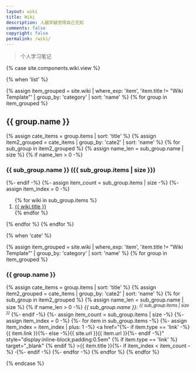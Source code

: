 ```yaml
---
layout: wiki
title: Wiki
description: 人越学越觉得自己无知
comments: false
copyright: false
permalink: /wiki/
---
```


> 个人学习笔记

{% case site.components.wiki.view %}

{% when 'list' %}


{% assign item_grouped = site.wiki | where_exp: 'item', 'item.title != "Wiki Template"' | group_by: 'category' | sort: 'name' %}
{% for group in item_grouped %}

## {{ group.name }} 
{% assign cate_items = group.items | sort: 'title' %}
{% assign item2_grouped = cate_items | group_by: 'cate2' | sort: 'name' %}
{% for sub_group in item2_grouped %}
{% assign name_len = sub_group.name | size %}
{% if name_len > 0 -%}
### {{ sub_group.name }} ({{ sub_group.items | size }})
<!-- <i>{{ sub_group.name }}: <sup>{{ sub_group.items | size }}</sup></i> -->
{%- endif -%}
{%- assign item_count = sub_group.items | size -%}
{%- assign item_index = 0 -%}

<ol class="posts-list">
{% for wiki in sub_group.items %}

<li class="posts-list-item">
<!-- <span class="posts-list-meta">{{ wiki.date | date:"%Y-%m-%d" }}</span> -->
<a class="posts-list-name" href="{{ site.url }}{{ wiki.url }}">{{ wiki.title }}</a>
</li>
{% endfor %}
</ol>

{% endfor %}
{% endfor %}



{% when 'cate' %}

{% assign item_grouped = site.wiki | where_exp: 'item', 'item.title != "Wiki Template"' | group_by: 'category' | sort: 'name' %}
{% for group in item_grouped %}
### {{ group.name }}
{% assign cate_items = group.items | sort: 'title' %}
{% assign item2_grouped = cate_items | group_by: 'cate2' | sort: 'name' %}
{% for sub_group in item2_grouped %}
{% assign name_len = sub_group.name | size %}
{% if name_len > 0 -%}
<i>{{ sub_group.name }}: <sup>{{ sub_group.items | size }}</sup></i>
{%- endif -%}
{%- assign item_count = sub_group.items | size -%}
{%- assign item_index = 0 -%}
{%- for item in sub_group.items -%}
{%- assign item_index = item_index | plus: 1 -%}
<a href="{%- if item.type == 'link' -%}{{ item.link }}{%- else -%}{{ site.url }}{{ item.url }}{%- endif -%}" style="display:inline-block;padding:0.5em" {% if item.type == 'link' %} target="_blank" {% endif %} >{{ item.title }}<span style="font-size:12px;color:red;font-style:italic;"></span></a>{%- if item_index < item_count -%}<span> <b>·</b></span>{%- endif -%}
{%- endfor -%}
{% endfor %}
{% endfor %}

{% endcase %}
